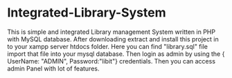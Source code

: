 # Integrated-Library-System
This is simple and integrated Library management System written in PHP with MySQL database.
After downloading extract and install this project in to your xampp server htdocs folder.
Here you can find "library.sql" file import that file into your mysql database. 
Then login as admin by using the { UserName: "ADMIN", Password:"libit"} credentials.
Then you can access admin Panel with lot of features.
